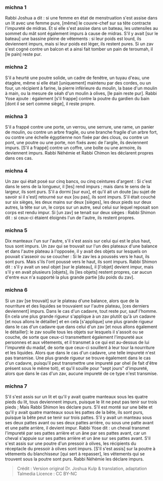 
### michna 1
Rabbi Joshua a dit : si une femme en état de menstruation s'est assise dans un lit avec une femme pure, [même] le couvre-chef sur sa tête contracte l'impureté de midras. Et si elle s'est assise dans un bateau, les ustensiles au sommet du mât sont également impurs à cause de midras. S'il y avait [sur le bateau] une bassine pleine de vêtements : si leur poids est lourd, ils deviennent impurs, mais si leur poids est léger, ils restent pures. Si un zav s'est cogné contre un balcon et a ainsi fait tomber un pain de teroumah, il [le pain] reste pur.

### michna 2
S'il a heurté une poutre solide, un cadre de fenêtre, un tuyau d'eau, une étagère, même si elle était [uniquement] maintenu par des cordes, ou un four, un récipient à farine, la pierre inférieure du moulin, la base d'un moulin à main, ou la mesure de séah d'un moulin à olives, [le pain reste pur]. Rabbi Yose ajoute : également [s'il frappe] contre la poutre du gardien du bain [dont il se sert comme siège], il reste propre.

### michna 3
S'il a frappé contre une porte, un verrou, une serrure, une rame, un panier de moulin, ou contre un arbre fragile, ou une branche fragile d'un arbre fort, ou contre une échelle égyptienne non fixée par des clous, ou contre un pont, une poutre ou une porte, non fixés avec de l'argile, ils deviennent impurs. [S'il a frappé] contre un coffre, une boîte ou une armoire, ils deviennent impurs. Rabbi Néhémie et Rabbi Chimon les déclarent propres dans ces cas.

### michna 4
Un zav qui était posé sur cinq bancs, ou cinq ceintures d'argent : Si c'est dans le sens de la longueur, il [les] rend impurs ; mais dans le sens de la largeur, ils sont purs. S'il a dormi [sur eux], et qu'il ait un doute [au sujet de savoir si il s'est] retourné sur eux [ou pas], ils sont impurs. S'il était couché sur six sièges, les deux mains sur deux [sièges], les deux pieds sur deux autres, la tête sur un, le corps sur un autre, seul celui sur lequel reposait son corps est rendu impur. Si [un zav] se tenait sur deux sièges : Rabbi Shimon dit : si ceux-ci étaient éloignés l'un de l'autre, ils restent propres.

### michna 5
Dix manteaux l'un sur l'autre, s'il s'est assis sur celui qui est le plus haut, tous sont impurs. Un zav qui se trouvait sur l'un des plateaux d'une balance et dans l'autre plateau à  l'opposée, il y avait des objets sur lesquels on pouvait s'asseoir ou se coucher : Si le zav les a poussés vers le haut, ils sont purs. Mais s'ils l'ont poussé vers le haut, ils sont impurs. Rabbi Shimon dit : s'il y avait un seul objet [sur le plateau], il [l'objet] devient impur, mais s'il y en avait plusieurs [objets], ils [les objets] restent propres, car aucun d'entre eux n'a supporté la plus grande partie [du poids du zav].

### michna 6
Si un zav [se trouvait] sur le plateau d'une balance, alors que de la nourriture et des liquides se trouvaient sur l'autre plateau, [ces derniers deviennent] impurs. Dans le cas d'un cadavre, tout reste pur, sauf l'homme. En cela une plus grande rigueur s'applique à un zav plutôt qu'à un cadavre [et nous allons le détailler] et en cela [s'applique] une plus grande rigueur dans le cas d'un cadavre que dans celui d'un zav [et nous allons également le détailler]: le zav souille tous les objets sur lesquels il s'assoit ou se couche, de sorte que ceux-ci transmettent également l'impureté aux personnes et aux vêtements, et il transmet à ce qui est au-dessus de lui l'impureté du madaf, de sorte que ceux-ci souillent à leur tour la nourriture et les liquides. Alors que dans le cas d'un cadavre, une telle impureté n'est pas transmise. Une plus grande rigueur se trouve également dans le cas d'un cadavre, puisqu'il peut transmettre une impureté par ohel (le fait d'être présent sous le même toit), et qu'il souille pour "sept jours" d'impureté, alors que dans le cas d'un zav, aucune impureté de ce type n'est transmise.

### michna 7
S'il s'est assis sur un lit et qu'il y avait quatre manteaux sous les quatre pieds du lit, tous deviennent impurs, puisque le lit ne peut pas tenir sur trois pieds ; Mais Rabbi Shimon les déclare purs. S'il est monté sur une bête et qu'il y avait quatre manteaux sous les pattes de la bête, ils sont purs, puisque la bête peut se tenir sur trois pattes. S'il y avait un manteau sous ses deux pattes avant ou ses deux pattes arrière, ou sous une patte avant et une patte arrière, il devient impur. Rabbi Yose dit : un cheval transmet l'impureté par ses pattes arrière et un âne par ses pattes avant, car un cheval s'appuie sur ses pattes arrière et un âne sur ses pattes avant. S'il s'est assis sur une poutre d'un pressoir à olives, les récipients du réceptacle du pressoir à olives sont impurs. [S'il s'est assis] sur la poutre à vêtements du blanchisseur [qui sert à repasser], les vêtements qui se trouvent sous la poutre sont purs. Rabbi Néhémie les déclare impurs.

>Crédit : Version original Dr. Joshua Kulp & translation, adaptation Talmedia
>Licence : CC BY-NC